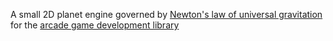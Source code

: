 A small 2D planet engine governed by [Newton's law of universal gravitation](https://en.wikipedia.org/wiki/Newton%27s_law_of_universal_gravitation) for the [arcade game development library](https://arcade.academy/)
